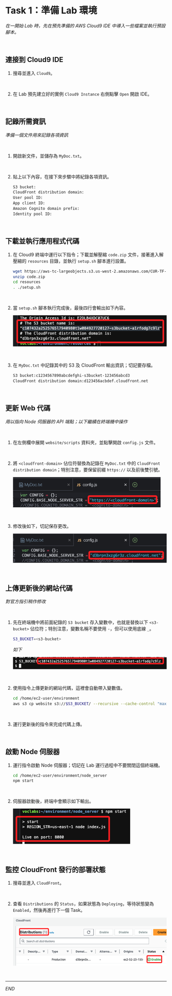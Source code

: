 # Task 1：準備 Lab 環境

_在一開始 Lab 時，先在預先準備的 AWS Cloud9 IDE 中導入一些檔案並執行預設腳本。_

<br>

## 連接到 Cloud9 IDE

1. 搜尋並進入 `Cloud9`。

<br>

2. 在 Lab 預先建立好的實例 `Cloud9 Instance` 右側點擊 `Open` 開啟 IDE。

<br>

## 記錄所需資訊

_準備一個文件用來記錄各項資訊_

<br>

1. 開啟新文件，並儲存為 `MyDoc.txt`。

<br>

2. 貼上以下內容，在接下來步驟中將紀錄各項資訊。

    ```bash
    S3 bucket:
    CloudFront distribution domain:
    User pool ID:
    App client ID:
    Amazon Cognito domain prefix:
    Identity pool ID:
    ```

<br>

## 下載並執行應用程式代碼

1. 在 Cloud9 終端中運行以下指令；下載並解壓縮 `code.zip` 文件，接著進入解壓縮的 `resources` 目錄，並執行 `setup.sh` 腳本進行設置。

    ```bash
    wget https://aws-tc-largeobjects.s3.us-west-2.amazonaws.com/CUR-TF-100-EDBLDR-1-107430/01-lab-cognito/code.zip
    unzip code.zip
    cd resources
    . ./setup.sh
    ```

<br>

2. 當 `setup.sh` 腳本執行完成後，最後四行會輸出如下內容。

    ![](images/img_01.png)

<br>

3. 在 `MyDoc.txt` 中記錄其中的 S3 及 CloudFront 輸出資訊；切記要存檔。

    ```bash
    S3 bucket:c1234567890abcdefghi-s3bucket-123456abcd3
    CloudFront distribution domain:d123456acbdef.cloudfront.net
    ```

<br>

## 更新 Web 代碼

_用以指向 Node 伺服器的 API 端點；以下繼續在終端機中操作_

<br>

1. 在左側欄中展開 `website/scripts` 資料夾，並點擊開啟 `config.js` 文件。

<br>

2. 將 `<cloudfront-domain>` 佔位符替換為記錄在 `MyDoc.txt` 中的 `CloudFront distribution domain`；特別注意，要保留前綴 `https://` 以及前後雙引號。

    ![](images/img_02.png)

<br>

3. 修改後如下，切記保存更改。

    ![](images/img_03.png)

<br>

## 上傳更新後的網站代碼

_對官方指引稍作修改_

<br>

1. 先在終端機中將前面紀錄的 `S3 bucket` 存入變數中，也就是替換以下 `<s3-bucket>` 佔位符；特別注意，變數名稱不要使用 `-`，但可以使用底線 `_`。

    ```bash
    S3_BUCKET=<s3-bucket>
    ```

    _如下_

    ![](images/img_04.png)

<br>

2. 使用指令上傳更新的網站代碼，這裡會自動帶入變數值。

    ```bash
    cd /home/ec2-user/environment
    aws s3 cp website s3://$S3_BUCKET/ --recursive --cache-control "max-age=0"
    ```

<br>

3. 運行更新後的指令來完成代碼上傳。

<br>

## 啟動 Node 伺服器

1. 運行指令啟動 Node 伺服器；切記在 Lab 運行過程中不要關閉這個終端機。

    ```bash
    cd /home/ec2-user/environment/node_server
    npm start
    ```

<br>

2. 伺服器啟動後，終端中會顯示如下輸出。

    ![](images/img_05.png)

<br>

## 監控 CloudFront 發行的部署狀態

1. 搜尋並進入 `CloudFront`。

<br>

2. 查看 `Distributions` 的 `Status`，如果狀態為 `Deploying`，等待狀態變為 `Enabled`，然後再進行下一個 Task。

    ![](images/img_06.png)

<br>

___

_END_